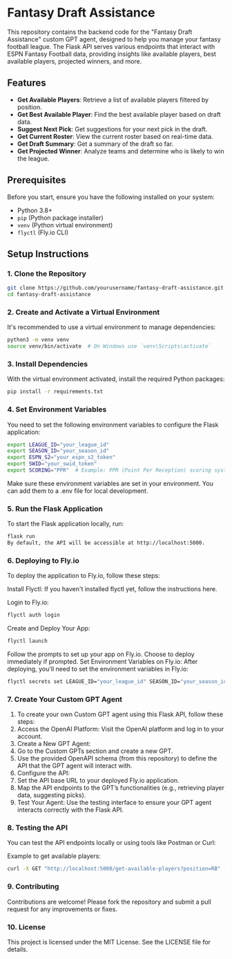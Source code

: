 # Fantasy Draft Assistance

This repository contains the backend code for the "Fantasy Draft Assistance" custom GPT agent, designed to help you manage your fantasy football league. The Flask API serves various endpoints that interact with ESPN Fantasy Football data, providing insights like available players, best available players, projected winners, and more.

## Features

- **Get Available Players**: Retrieve a list of available players filtered by position.
- **Get Best Available Player**: Find the best available player based on draft data.
- **Suggest Next Pick**: Get suggestions for your next pick in the draft.
- **Get Current Roster**: View the current roster based on real-time data.
- **Get Draft Summary**: Get a summary of the draft so far.
- **Get Projected Winner**: Analyze teams and determine who is likely to win the league.

## Prerequisites

Before you start, ensure you have the following installed on your system:

- Python 3.8+
- `pip` (Python package installer)
- `venv` (Python virtual environment)
- `flyctl` (Fly.io CLI)

## Setup Instructions

### 1. Clone the Repository

```bash
git clone https://github.com/yourusername/fantasy-draft-assistance.git
cd fantasy-draft-assistance
```
### 2. Create and Activate a Virtual Environment
It's recommended to use a virtual environment to manage dependencies:

```bash
python3 -m venv venv
source venv/bin/activate  # On Windows use `venv\Scripts\activate`
```

### 3. Install Dependencies
With the virtual environment activated, install the required Python packages:

```bash
pip install -r requirements.txt
```

### 4. Set Environment Variables
You need to set the following environment variables to configure the Flask application:

```bash
export LEAGUE_ID="your_league_id"
export SEASON_ID="your_season_id"
export ESPN_S2="your_espn_s2_token"
export SWID="your_swid_token"
export SCORING="PPR"  # Example: PPR (Point Per Reception) scoring system
```
Make sure these environment variables are set in your environment. You can add them to a .env file for local development.

### 5. Run the Flask Application
To start the Flask application locally, run:

``` bash
flask run
By default, the API will be accessible at http://localhost:5000.
```

### 6. Deploying to Fly.io
To deploy the application to Fly.io, follow these steps:

Install Flyctl: If you haven't installed flyctl yet, follow the instructions here.

Login to Fly.io:

```bash
flyctl auth login
```
Create and Deploy Your App:

```bash
flyctl launch
```
Follow the prompts to set up your app on Fly.io. Choose to deploy immediately if prompted.
Set Environment Variables on Fly.io:
After deploying, you'll need to set the environment variables in Fly.io:

```bash
flyctl secrets set LEAGUE_ID="your_league_id" SEASON_ID="your_season_id" ESPN_S2="your_espn_s2_token" SWID="your_swid_token" SCORING="PPR"
```

### 7. Create Your Custom GPT Agent
1. To create your own Custom GPT agent using this Flask API, follow these steps:
1. Access the OpenAI Platform: Visit the OpenAI platform and log in to your account.
1. Create a New GPT Agent:
1. Go to the Custom GPTs section and create a new GPT.
1. Use the provided OpenAPI schema (from this repository) to define the API that the GPT agent will interact with.
1. Configure the API:
1. Set the API base URL to your deployed Fly.io application.
1. Map the API endpoints to the GPT’s functionalities (e.g., retrieving player data, suggesting picks).
1. Test Your Agent: Use the testing interface to ensure your GPT agent interacts correctly with the Flask API.

### 8. Testing the API
You can test the API endpoints locally or using tools like Postman or Curl:

Example to get available players:

```bash
curl -X GET "http://localhost:5000/get-available-players?position=RB" -H "Authorization: Bearer YOUR_TOKEN"
```

### 9. Contributing
Contributions are welcome! Please fork the repository and submit a pull request for any improvements or fixes.

### 10. License
This project is licensed under the MIT License. See the LICENSE file for details.